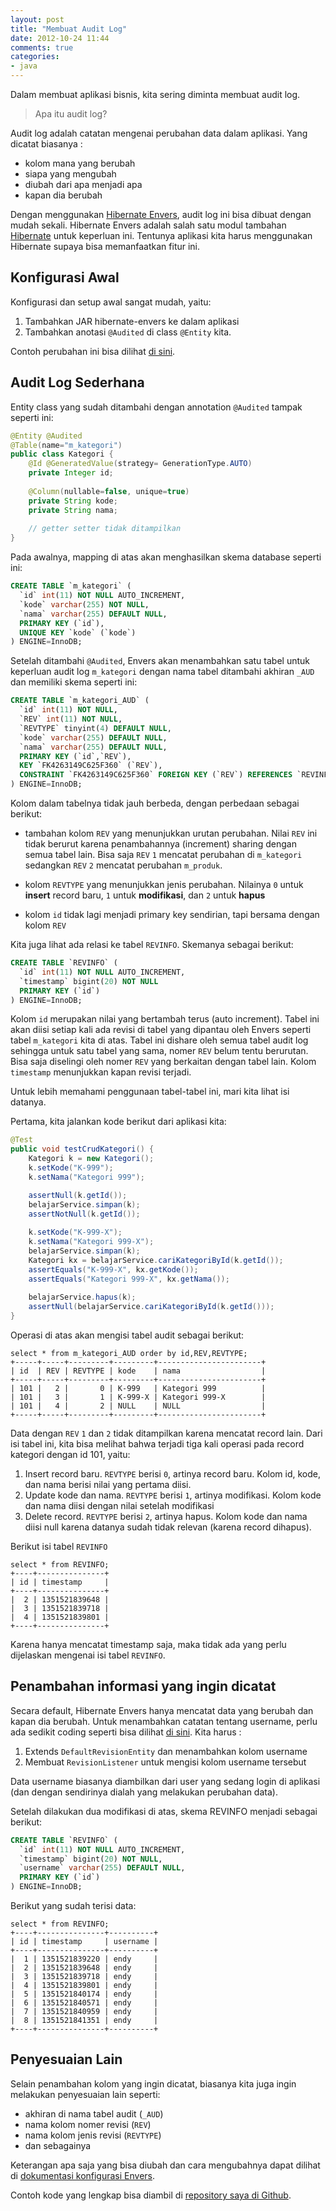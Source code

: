 ```yaml
---
layout: post
title: "Membuat Audit Log"
date: 2012-10-24 11:44
comments: true
categories: 
- java
---
```


Dalam membuat aplikasi bisnis, kita sering diminta membuat audit log.

> Apa itu audit log?

Audit log adalah catatan mengenai perubahan data dalam aplikasi.
Yang dicatat biasanya : 

- kolom mana yang berubah
- siapa yang mengubah
- diubah dari apa menjadi apa
- kapan dia berubah

<!--more-->

Dengan menggunakan [Hibernate Envers](http://docs.jboss.org/hibernate/orm/4.1/devguide/en-US/html/ch15.html), 
audit log ini bisa dibuat dengan mudah sekali.
Hibernate Envers adalah salah satu modul tambahan [Hibernate](http://hibernate.org/) untuk keperluan ini.
Tentunya aplikasi kita harus menggunakan Hibernate supaya bisa memanfaatkan fitur ini.

## Konfigurasi Awal ##

Konfigurasi dan setup awal sangat mudah, yaitu:

1. Tambahkan JAR hibernate-envers ke dalam aplikasi
2. Tambahkan anotasi `@Audited` di class `@Entity` kita.

Contoh perubahan ini bisa dilihat [di sini](https://github.com/endymuhardin/belajar-auditlog/commit/05ca0c7c90b10cf64560d4cec933774aa91a8a81). 

## Audit Log Sederhana ##

Entity class yang sudah ditambahi dengan annotation `@Audited` tampak seperti ini:

```java
@Entity @Audited
@Table(name="m_kategori")
public class Kategori {
    @Id @GeneratedValue(strategy= GenerationType.AUTO)
    private Integer id;
    
    @Column(nullable=false, unique=true)
    private String kode;
    private String nama;
    
    // getter setter tidak ditampilkan
}
```

Pada awalnya, mapping di atas akan menghasilkan skema database seperti ini:

```sql
CREATE TABLE `m_kategori` (
  `id` int(11) NOT NULL AUTO_INCREMENT,
  `kode` varchar(255) NOT NULL,
  `nama` varchar(255) DEFAULT NULL,
  PRIMARY KEY (`id`),
  UNIQUE KEY `kode` (`kode`)
) ENGINE=InnoDB;
```

Setelah ditambahi `@Audited`, Envers akan menambahkan satu tabel untuk keperluan audit log `m_kategori` dengan nama tabel ditambahi akhiran `_AUD` dan memiliki skema seperti ini:

```sql
CREATE TABLE `m_kategori_AUD` (
  `id` int(11) NOT NULL,
  `REV` int(11) NOT NULL,
  `REVTYPE` tinyint(4) DEFAULT NULL,
  `kode` varchar(255) DEFAULT NULL,
  `nama` varchar(255) DEFAULT NULL,
  PRIMARY KEY (`id`,`REV`),
  KEY `FK4263149C625F360` (`REV`),
  CONSTRAINT `FK4263149C625F360` FOREIGN KEY (`REV`) REFERENCES `REVINFO` (`id`)
) ENGINE=InnoDB;
```

Kolom dalam tabelnya tidak jauh berbeda, dengan perbedaan sebagai berikut:

* tambahan kolom `REV` yang menunjukkan urutan perubahan. 
    Nilai `REV` ini tidak berurut karena penambahannya (increment) sharing dengan semua tabel lain.
    Bisa saja `REV` `1` mencatat perubahan di `m_kategori` sedangkan `REV` `2` mencatat perubahan `m_produk`.

* kolom `REVTYPE` yang menunjukkan jenis perubahan. 
    Nilainya `0` untuk **insert** record baru, `1` untuk **modifikasi**, dan `2` untuk **hapus**

* kolom `id` tidak lagi menjadi primary key sendirian, tapi bersama dengan kolom `REV`

Kita juga lihat ada relasi ke tabel `REVINFO`. Skemanya sebagai berikut:

```sql
CREATE TABLE `REVINFO` (
  `id` int(11) NOT NULL AUTO_INCREMENT,
  `timestamp` bigint(20) NOT NULL
  PRIMARY KEY (`id`)
) ENGINE=InnoDB;
```

Kolom `id` merupakan nilai yang bertambah terus (auto increment). Tabel ini akan diisi setiap kali ada revisi di tabel yang dipantau oleh Envers seperti tabel `m_kategori` kita di atas. 
Tabel ini dishare oleh semua tabel audit log sehingga untuk satu tabel yang sama, nomer `REV` belum tentu berurutan. Bisa saja diselingi oleh nomer `REV` yang berkaitan dengan tabel lain. Kolom `timestamp` menunjukkan kapan revisi terjadi.

Untuk lebih memahami penggunaan tabel-tabel ini, mari kita lihat isi datanya.

Pertama, kita jalankan kode berikut dari aplikasi kita:

```java
@Test
public void testCrudKategori() {
    Kategori k = new Kategori();
    k.setKode("K-999");
    k.setNama("Kategori 999");

    assertNull(k.getId());
    belajarService.simpan(k);
    assertNotNull(k.getId());
    
    k.setKode("K-999-X");
    k.setNama("Kategori 999-X");
    belajarService.simpan(k);
    Kategori kx = belajarService.cariKategoriById(k.getId());
    assertEquals("K-999-X", kx.getKode());
    assertEquals("Kategori 999-X", kx.getNama());
    
    belajarService.hapus(k);
    assertNull(belajarService.cariKategoriById(k.getId()));
}
```

Operasi di atas akan mengisi tabel audit sebagai berikut:

```
select * from m_kategori_AUD order by id,REV,REVTYPE;
+-----+-----+---------+---------+-----------------------+
| id  | REV | REVTYPE | kode    | nama                  |
+-----+-----+---------+---------+-----------------------+
| 101 |   2 |       0 | K-999   | Kategori 999          |
| 101 |   3 |       1 | K-999-X | Kategori 999-X        |
| 101 |   4 |       2 | NULL    | NULL                  |
+-----+-----+---------+---------+-----------------------+
```

Data dengan `REV` `1` dan `2` tidak ditampilkan karena mencatat record lain.
Dari isi tabel ini, kita bisa melihat bahwa terjadi tiga kali operasi pada record kategori dengan id 101, yaitu:

1. Insert record baru. `REVTYPE` berisi `0`, artinya record baru. Kolom id, kode, dan nama berisi nilai yang pertama diisi.
2. Update kode dan nama. `REVTYPE` berisi `1`, artinya modifikasi. Kolom kode dan nama diisi dengan nilai setelah modifikasi
3. Delete record. `REVTYPE` berisi `2`, artinya hapus. Kolom kode dan nama diisi null karena datanya sudah tidak relevan (karena record dihapus).

Berikut isi tabel `REVINFO`

```
select * from REVINFO;
+----+---------------+
| id | timestamp     |
+----+---------------+
|  2 | 1351521839648 |
|  3 | 1351521839718 |
|  4 | 1351521839801 |
+----+---------------+
```

Karena hanya mencatat timestamp saja, maka tidak ada yang perlu dijelaskan mengenai isi tabel `REVINFO`.

## Penambahan informasi yang ingin dicatat ##

Secara default, Hibernate Envers hanya mencatat data yang berubah dan kapan dia berubah. 
Untuk menambahkan catatan tentang username, perlu ada sedikit coding seperti bisa dilihat [di sini](https://github.com/endymuhardin/belajar-auditlog/commit/e910b6bc5ef33ee61f0137c8297b0f2ec4f502fe). Kita harus :

1. Extends `DefaultRevisionEntity` dan menambahkan kolom username
2. Membuat `RevisionListener` untuk mengisi kolom username tersebut

Data username biasanya diambilkan dari user yang sedang login di aplikasi (dan dengan sendirinya dialah yang melakukan perubahan data).

Setelah dilakukan dua modifikasi di atas, skema REVINFO menjadi sebagai berikut:

```sql
CREATE TABLE `REVINFO` (
  `id` int(11) NOT NULL AUTO_INCREMENT,
  `timestamp` bigint(20) NOT NULL,
  `username` varchar(255) DEFAULT NULL,
  PRIMARY KEY (`id`)
) ENGINE=InnoDB;
```

Berikut yang sudah terisi data:

```
select * from REVINFO;
+----+---------------+----------+
| id | timestamp     | username |
+----+---------------+----------+
|  1 | 1351521839220 | endy     |
|  2 | 1351521839648 | endy     |
|  3 | 1351521839718 | endy     |
|  4 | 1351521839801 | endy     |
|  5 | 1351521840174 | endy     |
|  6 | 1351521840571 | endy     |
|  7 | 1351521840959 | endy     |
|  8 | 1351521841351 | endy     |
+----+---------------+----------+
```

## Penyesuaian Lain ##

Selain penambahan kolom yang ingin dicatat, biasanya kita juga ingin melakukan penyesuaian lain seperti:

* akhiran di nama tabel audit (`_AUD`)
* nama kolom nomer revisi (`REV`)
* nama kolom jenis revisi (`REVTYPE`)
* dan sebagainya

Keterangan apa saja yang bisa diubah dan cara mengubahnya dapat dilihat di [dokumentasi konfigurasi Envers](http://docs.jboss.org/hibernate/orm/4.1/devguide/en-US/html/ch15.html#d5e3937).

Contoh kode yang lengkap bisa diambil di [repository saya di Github](https://github.com/endymuhardin/belajar-auditlog).
